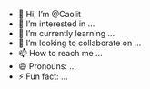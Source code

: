 - 👋 Hi, I’m @Caolit
- 👀 I’m interested in ...
- 🌱 I’m currently learning ...
- 💞️ I’m looking to collaborate on ...
- 📫 How to reach me ...
- 😄 Pronouns: ...
- ⚡ Fun fact: ...

<!---
Caolit/Caolit is a ✨ special ✨ repository because its `README.md` (this file) appears on your GitHub profile.
You can click the Preview link to take a look at your changes.
--->
